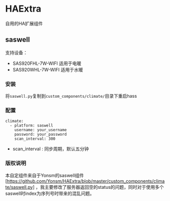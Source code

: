 # HAExtra
自用的HA扩展组件

## saswell

支持设备：

* SAS920FHL-7W-WIFI 适用于电暖
* SAS920WHL-7W-WIFI 适用于水暖

### 安装
将```saswell.py```复制到```custom_components/climate/```目录下重启hass

### 配置

```
climate:
  - platform: saswell
    username: your_username
    password: your_password
    scan_interval: 300
```

* scan_interval : 同步周期，默认五分钟

### 版权说明

本自定组件来自于Yonsm的saswell组件 [https://github.com/Yonsm/HAExtra/blob/master/custom_components/climate/saswell.py] ，我主要修改了服务器返回空的status的问题，同时对于使用多个saswell时index为序列号时带来的混乱问题。
